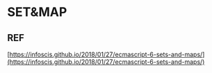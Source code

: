 # SET&MAP

## REF

[https://infoscis.github.io/2018/01/27/ecmascript-6-sets-and-maps/](https://infoscis.github.io/2018/01/27/ecmascript-6-sets-and-maps/)